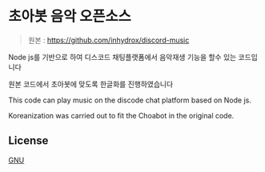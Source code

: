 # 초아봇 음악 오픈소스
> 원본 : https://github.com/inhydrox/discord-music

Node js를 기반으로 하여 디스코드 채팅플랫폼에서 음악재생 기능을 할수 있는 코드입니다

원본 코드에서 초아봇에 맞도록 한글화를 진행하였습니다

This code can play music on the discode chat platform based on Node js.

Koreanization was carried out to fit the Choabot in the original code.
## License
[GNU](https://choosealicense.com/licenses/gpl-3.0/)
